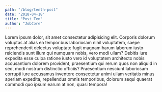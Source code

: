 ```yaml
---
path: "/blog/tenth-post"
date: "2018-04-18"
title: "Post Ten"
author: "JobCore"
---
```


Lorem ipsum dolor, sit amet consectetur adipisicing elit. Corporis dolorum voluptas at alias ea temporibus laboriosam nihil voluptatem, saepe reprehenderit delectus voluptate fugit magnam harum laborum iusto reiciendis sunt illum qui numquam nobis, vero modi ullam? Debitis iure expedita esse culpa ratione iusto vero id voluptatem architecto nobis accusantium dolorem provident, praesentium qui rerum quos non aliquid in sed, modi nostrum distinctio officiis? Praesentium nesciunt laboriosam corrupti iure accusamus inventore consectetur animi ullam veritatis minus aperiam expedita, repellendus omnis temporibus, dolorum sequi quaerat commodi quo ipsum earum at non, quasi tempora!

